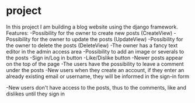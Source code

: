# project
In this project I am building a blog website using the django framework. 
Features:
-Possibility for the owner to create new posts (CreateView)
-Possibility for the owner to update the posts (UpdateView)
-Possibility for the owner to delete the posts (DeleteView)
-The owner has a fancy text editor in the admin access area
-Possibility to add an image or severals to the posts
-Sign in/Log in button
-Like/Dislike button
-Newer posts appear on the top of the page
-The users have the possibility to leave a comment under the posts
-New users when they create an account, if they enter an already existing email or username, they will be informed in the sign-in form





-New users don't have access to the posts, thus to the comments, like and dislikes until they sign in

